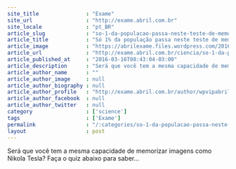 ```yaml
---
site_title               : "Exame"
site_url                 : "http://exame.abril.com.br"
site_locale              : "pt_BR"
article_slug             : "so-1-da-populacao-passa-neste-teste-de-memoria-fotografica"
article_title            : "Só 1% da população passa neste teste de memória fotográfica"
article_image            : "https://abrilexame.files.wordpress.com/2016/09/size_960_16_9_camera_fotografica.jpg?quality=70&strip=all&w=960"
article_url              : "http://exame.abril.com.br/ciencia/so-1-da-populacao-passa-neste-teste-de-memoria-fotografica/"
article_published_at     : "2016-03-16T08:43:04-03:00"
article_description      : "Será que você tem a mesma capacidade de memorizar imagens como Nikola Tesla? Faça o quiz abaixo para saber..."
article_author_name      : ""
article_author_image     : null
article_author_biography : null
article_author_profile   : "http://exame.abril.com.br/author/wpvipabril/"
article_author_facebook  : null
article_author_twitter   : null
category                 : ['science']
tags                     : ['Exame']
permalink                : "/:categories/so-1-da-populacao-passa-neste-teste-de-memoria-fotografica/"
layout                   : post
---
```


Será que você tem a mesma capacidade de memorizar imagens como Nikola Tesla? Faça o quiz abaixo para saber...
